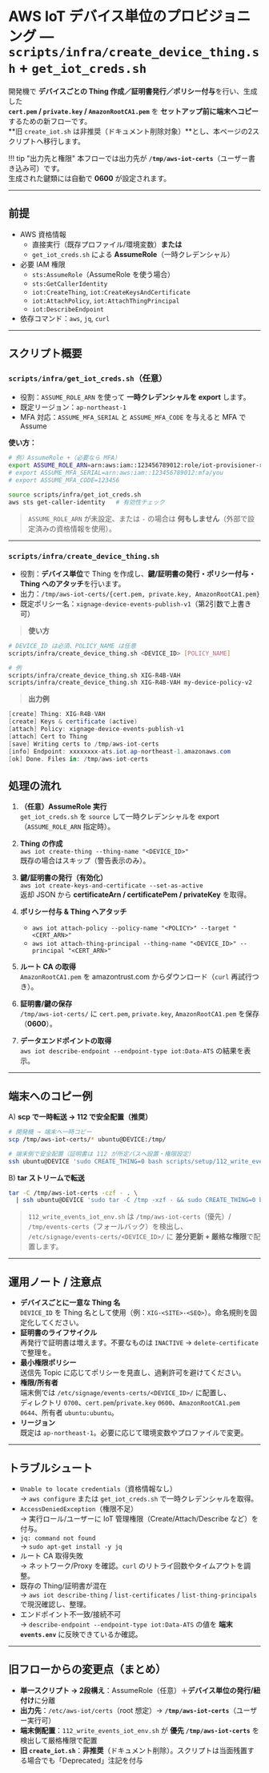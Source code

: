# AWS IoT デバイス単位のプロビジョニング — `scripts/infra/create_device_thing.sh` + `get_iot_creds.sh`

開発機で **デバイスごとの Thing 作成／証明書発行／ポリシー付与**を行い、生成した  
**`cert.pem` / `private.key` / `AmazonRootCA1.pem`** を **セットアップ前に端末へコピー**するための新フローです。  
**旧 `create_iot.sh` は非推奨（ドキュメント削除対象）**とし、本ページの2スクリプトへ移行します。

!!! tip "出力先と権限"
    本フローでは出力先が **`/tmp/aws-iot-certs`**（ユーザー書き込み可）です。  
    生成された鍵類には自動で **0600** が設定されます。

---

## **前提**

- AWS 資格情報
  - 直接実行（既存プロファイル/環境変数）**または**
  - `get_iot_creds.sh` による **AssumeRole**（一時クレデンシャル）
- 必要 IAM 権限
  - `sts:AssumeRole`（AssumeRole を使う場合）
  - `sts:GetCallerIdentity`
  - `iot:CreateThing`, `iot:CreateKeysAndCertificate`
  - `iot:AttachPolicy`, `iot:AttachThingPrincipal`
  - `iot:DescribeEndpoint`
- 依存コマンド：`aws`, `jq`, `curl`

---

## **スクリプト概要**

### `scripts/infra/get_iot_creds.sh`（任意）

- 役割：`ASSUME_ROLE_ARN` を使って **一時クレデンシャルを export** します。
- 既定リージョン：`ap-northeast-1`
- MFA 対応：`ASSUME_MFA_SERIAL` と `ASSUME_MFA_CODE` を与えると MFA で Assume

**使い方：**

```bash
# 例）AssumeRole +（必要なら MFA）
export ASSUME_ROLE_ARN=arn:aws:iam::123456789012:role/iot-provisioner-role
# export ASSUME_MFA_SERIAL=arn:aws:iam::123456789012:mfa/you
# export ASSUME_MFA_CODE=123456

source scripts/infra/get_iot_creds.sh
aws sts get-caller-identity   # 有効性チェック
```

> `ASSUME_ROLE_ARN` が未設定、または `-` の場合は **何もしません**（外部で設定済みの資格情報を使用）。

---

### `scripts/infra/create_device_thing.sh`

- 役割：**デバイス単位**で Thing を作成し、**鍵/証明書の発行・ポリシー付与・Thing へのアタッチ**を行います。
- 出力：`/tmp/aws-iot-certs/{cert.pem, private.key, AmazonRootCA1.pem}`
- 既定ポリシー名：`xignage-device-events-publish-v1`（第2引数で上書き可）

> **使い方**

```bash
# DEVICE_ID は必須、POLICY_NAME は任意
scripts/infra/create_device_thing.sh <DEVICE_ID> [POLICY_NAME]

# 例
scripts/infra/create_device_thing.sh XIG-R4B-VAH
scripts/infra/create_device_thing.sh XIG-R4B-VAH my-device-policy-v2
```

> **出力例**

```csharp
[create] Thing: XIG-R4B-VAH
[create] Keys & certificate (active)
[attach] Policy: xignage-device-events-publish-v1
[attach] Cert to Thing
[save] Writing certs to /tmp/aws-iot-certs
[info] Endpoint: xxxxxxxx-ats.iot.ap-northeast-1.amazonaws.com
[ok] Done. Files in: /tmp/aws-iot-certs
```

## **処理の流れ**

1) **（任意）AssumeRole 実行**  
   `get_iot_creds.sh` を `source` して一時クレデンシャルを export（`ASSUME_ROLE_ARN` 指定時）。

2) **Thing の作成**  
   `aws iot create-thing --thing-name "<DEVICE_ID>"`  
   既存の場合はスキップ（警告表示のみ）。

3) **鍵/証明書の発行（有効化）**  
   `aws iot create-keys-and-certificate --set-as-active`  
   返却 JSON から **certificateArn / certificatePem / privateKey** を取得。

4) **ポリシー付与 & Thing へアタッチ**  
   - `aws iot attach-policy --policy-name "<POLICY>" --target "<CERT_ARN>"`
   - `aws iot attach-thing-principal --thing-name "<DEVICE_ID>" --principal "<CERT_ARN>"`

5) **ルート CA の取得**  
   `AmazonRootCA1.pem` を amazontrust.com からダウンロード（`curl` 再試行つき）。

6) **証明書/鍵の保存**  
   `/tmp/aws-iot-certs/` に `cert.pem`, `private.key`, `AmazonRootCA1.pem` を保存（**0600**）。

7) **データエンドポイントの取得**  
   `aws iot describe-endpoint --endpoint-type iot:Data-ATS` の結果を表示。

---

## **端末へのコピー例**

A) **scp で一時転送 → 112 で安全配置（推奨）**

```bash
# 開発機 → 端末へ一時コピー
scp /tmp/aws-iot-certs/* ubuntu@DEVICE:/tmp/

# 端末側で安全配置（証明書は 112 が所定パスへ設置・権限設定）
ssh ubuntu@DEVICE 'sudo CREATE_THING=0 bash scripts/setup/112_write_events_iot_env.sh'
```

B) **tar ストリームで転送**

```bash
tar -C /tmp/aws-iot-certs -czf - . \
  | ssh ubuntu@DEVICE 'sudo tar -C /tmp -xzf - && sudo CREATE_THING=0 bash scripts/setup/112_write_events_iot_env.sh'
```

> `112_write_events_iot_env.sh` は `/tmp/aws-iot-certs`（優先）/ `/tmp/events-certs`（フォールバック）を検出し、
`/etc/signage/events-certs/<DEVICE_ID>/` に **差分更新 + 厳格な権限**で配置します。

---

## **運用ノート / 注意点**

- **デバイスごとに一意な Thing 名**  
  `DEVICE_ID` を Thing 名として使用（例：`XIG-<SITE>-<SEQ>`）。命名規則を固定化してください。
- **証明書のライフサイクル**  
  再発行で証明書は増えます。不要なものは `INACTIVE` → `delete-certificate` で整理を。
- **最小権限ポリシー**  
  送信先 Topic に応じてポリシーを見直し、過剰許可を避けてください。
- **権限/所有者**  
  端末側では `/etc/signage/events-certs/<DEVICE_ID>/` に配置し、  
  ディレクトリ `0700`、`cert.pem`/`private.key` `0600`、`AmazonRootCA1.pem` `0644`、所有者 `ubuntu:ubuntu`。
- **リージョン**  
  既定は `ap-northeast-1`。必要に応じて環境変数やプロファイルで変更。

---

## **トラブルシュート**

- `Unable to locate credentials`（資格情報なし）  
  → `aws configure` または `get_iot_creds.sh` で一時クレデンシャルを取得。
- `AccessDeniedException`（権限不足）  
  → 実行ロール/ユーザーに IoT 管理権限（Create/Attach/Describe など）を付与。
- `jq: command not found`  
  → `sudo apt-get install -y jq`
- ルート CA 取得失敗  
  → ネットワーク/Proxy を確認。`curl` のリトライ回数やタイムアウトを調整。
- 既存の Thing/証明書が混在  
  → `aws iot describe-thing` / `list-certificates` / `list-thing-principals` で現況確認し、整理。
- エンドポイント不一致/接続不可  
  → `describe-endpoint --endpoint-type iot:Data-ATS` の値を **端末 `events.env`** に反映できているか確認。

---

## **旧フローからの変更点（まとめ）**

- **単一スクリプト → 2段構え**：AssumeRole（任意）＋**デバイス単位の発行/紐付け**に分離  
- **出力先**：`/etc/aws-iot/certs`（root 想定）→ **`/tmp/aws-iot-certs`**（ユーザー実行可）  
- **端末側配置**：`112_write_events_iot_env.sh` が **優先 `/tmp/aws-iot-certs`** を検出して厳格権限で配置  
- **旧 `create_iot.sh`**：**非推奨**（ドキュメント削除）。スクリプトは当面残置する場合でも「Deprecated」注記を付与
